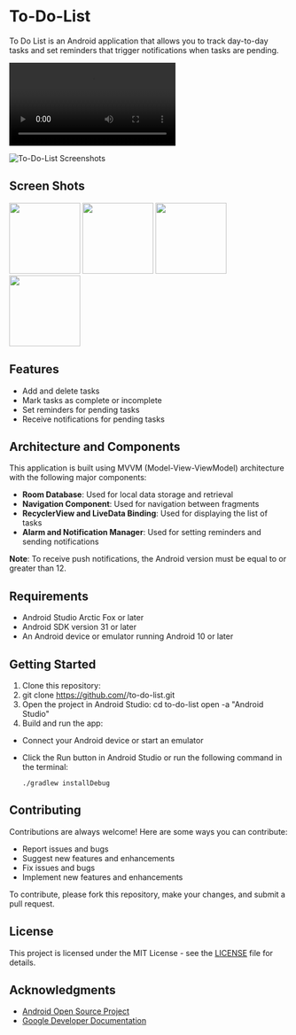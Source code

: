 # To-Do-List

To Do List is an Android application that allows you to track day-to-day tasks and set reminders that trigger notifications when tasks are pending.

![To-Do-List Demo](https://user-images.githubusercontent.com/60143996/211173929-818a7e44-5736-464d-b67a-32fce3d39864.mp4)

![To-Do-List Screenshots](https://user-images.githubusercontent.com/60143996/211175438-6dba23df-58f3-4fd9-bcfe-5da7f0813ea2.png)


## Screen Shots
<p float="left">
  <img src="https://user-images.githubusercontent.com/60143996/232342122-f721da78-4bb4-4e68-9500-853d11ddad69.png" width="128" />
  <img src="https://user-images.githubusercontent.com/60143996/232342123-c0057929-cb2a-4b81-831a-8ba7b98f8c3c.png" width="128" /> 
  <img src="https://user-images.githubusercontent.com/60143996/232342125-429ea19a-407c-42f5-b1f2-48a479e1ecc5.png" width="128" />
  <img src="https://user-images.githubusercontent.com/60143996/232342126-dd3e1fe2-b80f-4245-8aed-8d1d1e8146ba.png" width="128" />
</p>

## Features

- Add and delete tasks
- Mark tasks as complete or incomplete
- Set reminders for pending tasks
- Receive notifications for pending tasks

## Architecture and Components

This application is built using MVVM (Model-View-ViewModel) architecture with the following major components:

- **Room Database**: Used for local data storage and retrieval
- **Navigation Component**: Used for navigation between fragments
- **RecyclerView and LiveData Binding**: Used for displaying the list of tasks
- **Alarm and Notification Manager**: Used for setting reminders and sending notifications

**Note**: To receive push notifications, the Android version must be equal to or greater than 12.

## Requirements

- Android Studio Arctic Fox or later
- Android SDK version 31 or later
- An Android device or emulator running Android 10 or later

## Getting Started

1. Clone this repository:
2. git clone https://github.com/<your-username>/to-do-list.git
3. Open the project in Android Studio:
   cd to-do-list
   open -a "Android Studio"
4. Build and run the app:

- Connect your Android device or start an emulator
- Click the Run button in Android Studio or run the following command in the terminal:

  ```
  ./gradlew installDebug
  ```

## Contributing

Contributions are always welcome! Here are some ways you can contribute:

- Report issues and bugs
- Suggest new features and enhancements
- Fix issues and bugs
- Implement new features and enhancements

To contribute, please fork this repository, make your changes, and submit a pull request.

## License

This project is licensed under the MIT License - see the [LICENSE](LICENSE) file for details.

## Acknowledgments

- [Android Open Source Project](https://source.android.com/)
- [Google Developer Documentation](https://developer.android.com/docs)


